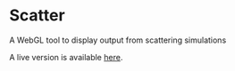 # Scatter
A WebGL tool to display output from scattering simulations

A live version is available [here](https://ageller.github.io/Scatter_WebGL/).

